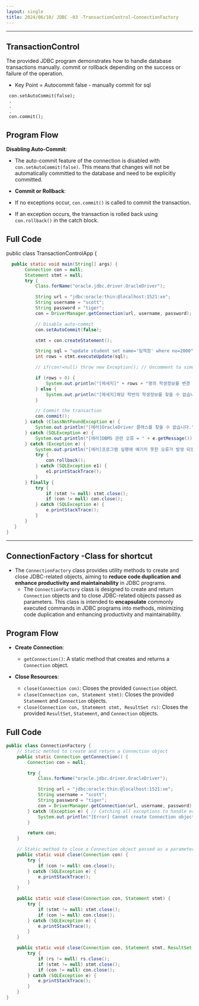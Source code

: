 ```yaml
---
layout: single
title: 2024/06/10/ JDBC -03 -TransactionControl-ConnectionFactory
---
```

---
## **TransactionControl**

The provided JDBC program demonstrates how to handle database transactions manually.  commit or rollback depending on the success or failure of the operation.

- Key Point = Autocommit false - manually commit for sql 
```
 con.setAutoCommit(false);
 .
 .
 .
 con.commit(); 
```

## Program Flow
**Disabling Auto-Commit**:

- The auto-commit feature of the connection is disabled with `con.setAutoCommit(false)`. This means that changes will not be automatically committed to the database and need to be explicitly committed.
- **Commit or Rollback**:

- If no exceptions occur, `con.commit()` is called to commit the transaction.
- If an exception occurs, the transaction is rolled back using `con.rollback()` in the catch block.
## Full Code
public class TransactionControlApp {
 ```java
   public static void main(String[] args) {
        Connection con = null;
        Statement stmt = null;
        try {
            Class.forName("oracle.jdbc.driver.OracleDriver");

            String url = "jdbc:oracle:thin:@localhost:1521:xe";
            String username = "scott";
            String password = "tiger";
            con = DriverManager.getConnection(url, username, password);

            // Disable auto-commit
            con.setAutoCommit(false);

            stmt = con.createStatement();

            String sql = "update student set name='임꺽정' where no=2000";
            int rows = stmt.executeUpdate(sql);

            // if(con!=null) throw new Exception(); // Uncomment to simulate an exception

            if (rows > 0) {
                System.out.println("[메세지]" + rows + "명의 학생정보를 변경 하였습니다.");
            } else {
                System.out.println("[메세지]해당 학번의 학생정보를 찾을 수 없습니다.");
            }

            // Commit the transaction
            con.commit();
        } catch (ClassNotFoundException e) {
            System.out.println("[에러]OracleDriver 클래스를 찾을 수 없습니다.");
        } catch (SQLException e) {
            System.out.println("[에러]DBMS 관련 오류 = " + e.getMessage());
        } catch (Exception e) {
            System.out.println("[에러]프로그램 실행에 예기치 못한 오류가 발생 되었습니다.");
            try {
                con.rollback();
            } catch (SQLException e1) {
                e1.printStackTrace();
            }
        } finally {
            try {
                if (stmt != null) stmt.close();
                if (con != null) con.close();
            } catch (SQLException e) {
                e.printStackTrace();
            }
        }
    }
}
```

---
## ConnectionFactory -Class for shortcut 

- The `ConnectionFactory` class provides utility methods to create and close JDBC-related objects, aiming to **reduce code duplication and enhance productivity and maintainability** in JDBC programs.
	- The `ConnectionFactory` class is designed to create and return `Connection` objects and to close JDBC-related objects passed as parameters. This class is intended to **encapsulate** commonly executed commands in JDBC programs into methods, minimizing code duplication and enhancing productivity and maintainability.
## Program Flow 
- **Create Connection**:
    
    - `getConnection()`: A static method that creates and returns a `Connection` object.
- **Close Resources**:
    
    - `close(Connection con)`: Closes the provided `Connection` object.
    - `close(Connection con, Statement stmt)`: Closes the provided `Statement` and `Connection` objects.
    - `close(Connection con, Statement stmt, ResultSet rs)`: Closes the provided `ResultSet`, `Statement`, and `Connection` objects.
## Full Code
```java
public class ConnectionFactory {
    // Static method to create and return a Connection object
    public static Connection getConnection() {
        Connection con = null;

        try {
            Class.forName("oracle.jdbc.driver.OracleDriver");

            String url = "jdbc:oracle:thin:@localhost:1521:xe";
            String username = "scott";
            String password = "tiger";
            con = DriverManager.getConnection(url, username, password);
        } catch (Exception e) { // Catching all exceptions to handle errors
            System.out.println("[Error] Cannot create Connection object.");
        }

        return con;
    }

    // Static method to close a Connection object passed as a parameter - method overloading
    public static void close(Connection con) {
        try {
            if (con != null) con.close();
        } catch (SQLException e) {
            e.printStackTrace();
        }
    }

    public static void close(Connection con, Statement stmt) {
        try {
            if (stmt != null) stmt.close();
            if (con != null) con.close();
        } catch (SQLException e) {
            e.printStackTrace();
        }
    }

    public static void close(Connection con, Statement stmt, ResultSet rs) {
        try {
            if (rs != null) rs.close();
            if (stmt != null) stmt.close();
            if (con != null) con.close();
        } catch (SQLException e) {
            e.printStackTrace();
        }
    }
}
```

